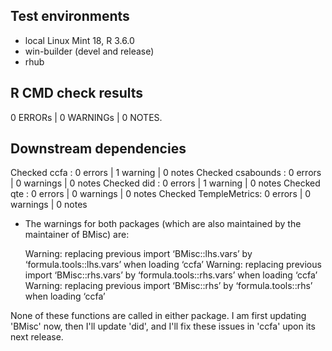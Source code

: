 ## Test environments

* local Linux Mint 18, R 3.6.0
* win-builder (devel and release)
* rhub

## R CMD check results

0 ERRORs | 0 WARNINGs | 0 NOTES. 

## Downstream dependencies

Checked ccfa         : 0 errors | 1 warning  | 0 notes
Checked csabounds    : 0 errors | 0 warnings | 0 notes
Checked did          : 0 errors | 1 warning  | 0 notes
Checked qte          : 0 errors | 0 warnings | 0 notes
Checked TempleMetrics: 0 errors | 0 warnings | 0 notes

 * The warnings for both packages (which are also maintained by the maintainer of BMisc) are:

   Warning: replacing previous import ‘BMisc::lhs.vars’ by ‘formula.tools::lhs.vars’ when loading ‘ccfa’
  Warning: replacing previous import ‘BMisc::rhs.vars’ by ‘formula.tools::rhs.vars’ when loading ‘ccfa’
  Warning: replacing previous import ‘BMisc::rhs’ by ‘formula.tools::rhs’ when loading ‘ccfa’

  None of these functions are called in either package.  I am first updating 'BMisc' now, then I'll update 'did', and I'll fix these issues in 'ccfa' upon its next release.
